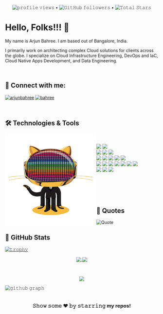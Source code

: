 <p align="center">
  <img src="https://gpvc.arturio.dev/bahreex" alt="𝚙𝚛𝚘𝚏𝚒𝚕𝚎 𝚟𝚒𝚎𝚠𝚜"> •  
  <img alt="𝙶𝚒𝚝𝙷𝚞𝚋 𝚏𝚘𝚕𝚕𝚘𝚠𝚎𝚛𝚜" src="https://img.shields.io/github/followers/bahreex?label=Followers&style=social"> •   
  <img src="https://img.shields.io/github/stars/bahreex?label=Stars" alt="𝚃𝚘𝚝𝚊𝚕 𝚂𝚝𝚊𝚛𝚜">
</p>


# Hello, Folks!!! 👋

My name is Arjun Bahree. I am based out of Bangalore, India.

I primarily work on architecting complex Cloud solutions for clients across the globe. I specialize on Cloud Infrastructure Engineering, DevOps and IaC, Cloud Native Apps Development, and Data Engineering.

<br/>

## 🤝 Connect with me:

<a href="https://twitter.com/arjunbahree" target="blank"><img align="center" src="https://raw.githubusercontent.com/rahuldkjain/github-profile-readme-generator/master/src/images/icons/Social/twitter.svg" alt="arjunbahree" height="30" width="40" /></a>
<a href="https://linkedin.com/in/bahree" target="blank"><img align="center" src="https://raw.githubusercontent.com/rahuldkjain/github-profile-readme-generator/master/src/images/icons/Social/linked-in-alt.svg" alt="bahree" height="30" width="40" /></a>

<br/>

## 🛠 Technologies & Tools

<a target="_blank"><img align="left" height="300" width="300" alt="𝙶𝙸𝙵" src="https://github.com/bahreex/bahreex/blob/main/gif/github-daftpunk.gif"></a>
<br/>

![](https://img.shields.io/badge/OS-Linux-informational?style=plastic&logo=linux&color=blue)
![](https://img.shields.io/badge/OS-Windows-informational?style=plastic&logo=windows&color=blue)
<br/>
![](https://img.shields.io/badge/Cloud-Microsoft_Azure-informational?style=plastic&logo=microsoft-azure&color=blue)
![](https://img.shields.io/badge/Cloud-Google_Cloud-informational?style=plastic&logo=google-cloud&color=blue)
![](https://img.shields.io/badge/Cloud-AWS-informational?style=plastic&logo=amazon&color=blue)
<br/>
![](https://img.shields.io/badge/Code-CSharp-informational?style=plastic&logo=csharp&color=blue)
![](https://img.shields.io/badge/Code-PowerShell-informational?style=plastic&logo=powershell&color=blue)
![](https://img.shields.io/badge/Code-Python-informational?style=plastic&logo=python&color=blue)
![](https://img.shields.io/badge/Code-Golang-informational?style=plastic&logo=go&color=blue)
![](https://img.shields.io/badge/Shell-Bash-informational?style=plastic&logo=gnu-bash&color=blue)
<br/>
![](https://img.shields.io/badge/Tools-Azure_DevOps-informational?style=plastic&logo=azure-devops&color=blue)
![](https://img.shields.io/badge/Tools-Gitlab-informational?style=plastic&logo=gitlab&color=blue)
![](https://img.shields.io/badge/Tools-Terraform-informational?style=plastic&logo=terraform&color=blue)
![](https://img.shields.io/badge/Tools-Pulumi-informational?style=plastic&logo=pulumi&color=blue)
![](https://img.shields.io/badge/Tools-Docker-informational?style=plastic&logo=docker&color=blue)
![](https://img.shields.io/badge/Tools-Kubernetes-informational?style=plastic&logo=kubernetes&color=blue)
![](https://img.shields.io/badge/Tools-Red_Hat_OpenShift-informational?style=plastic&logo=red-hat-open-shift&color=blue)
<br/>
![](https://img.shields.io/badge/Frameworks-DOTNET-informational?style=plastic&logo=dotnet&color=blue)
![](https://img.shields.io/badge/Frameworks-Flask-informational?style=plastic&logo=flask&color=blue)
![](https://img.shields.io/badge/Frameworks-Django-informational?style=plastic&logo=django&color=blue)

<br/>

<br/>

<br/>

<br/>

## 📔 Quotes

![Quote](https://github-readme-quotes.herokuapp.com/quote?theme=vision-friendly-dark&animation=grow_out_in&layout=default&font=Redressed)

## 🔢 GitHub Stats
[![𝚝𝚛𝚘𝚙𝚑𝚢](https://github-profile-trophy.vercel.app/?username=bahreex&column=8&margin-w=15&margin-h=15&no-bg=true&no-frame=true&theme=juicyfresh)](https://github.com/bahreex)

<p align="center">
  <a href="https://github.com/bahreex">
    <img align="center" src="https://github-readme-stats.vercel.app/api?username=bahreex&show_icons=true&hide_border=true&title_color=94b4a4&amp&icon_color=FFFFFF&amp&text_color=FFFFFF&amp&bg_color=000000&count_private=true&include_all_commits=true"/>
  </a>
  <a href="https://github.com/bahreex">
    <img align="center" height="195px" src="https://github-readme-stats.vercel.app/api/top-langs/?username=bahreex&text_color=FFFFFF&bg_color=000000&title_color=94b4a4&langs_count=15&layout=compact&hide_border=true" />
  </a>
</p>
<br>

<p align="center">
  <a>
    <img align="center" src="https://github-readme-streak-stats.herokuapp.com/?user=bahreex&theme=dark&hide_border=true"/>
  </a>
</p>

![𝚐𝚒𝚝𝚑𝚞𝚋 𝚐𝚛𝚊𝚙𝚑](https://activity-graph.herokuapp.com/graph?username=bahreex&theme=react-dark&hide_border=true&area=true)

#

<div align="center">

### 𝚂𝚑𝚘𝚠 𝚜𝚘𝚖𝚎 ❤️ 𝚋𝚢 𝚜𝚝𝚊𝚛𝚛𝚒𝚗𝚐 my repos!

</div>

<!--
**bahreex/bahreex** is a ✨ _special_ ✨ repository because its `README.md` (this file) appears on your GitHub profile.

Here are some ideas to get you started:

- 🔭 I’m currently working on ...
- 🌱 I’m currently learning ...
- 👯 I’m looking to collaborate on ...
- 🤔 I’m looking for help with ...
- 💬 Ask me about ...
- 📫 How to reach me: ...
- 😄 Pronouns: ...
- ⚡ Fun fact: ...
-->
